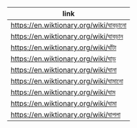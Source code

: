 |link|
|----|
|https://en.wiktionary.org/wiki/ঘাবড়ানো|
|https://en.wiktionary.org/wiki/ঘাবড়ান|
|https://en.wiktionary.org/wiki/ঘাঁটা|
|https://en.wiktionary.org/wiki/ঘাড়|
|https://en.wiktionary.org/wiki/ঘানা|
|https://en.wiktionary.org/wiki/ঘামানো|
|https://en.wiktionary.org/wiki/ঘাম|
|https://en.wiktionary.org/wiki/ঘামা|
|https://en.wiktionary.org/wiki/ঘাপলা|
